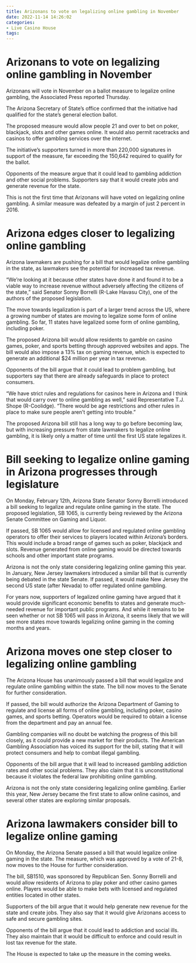 ```yaml
---
title: Arizonans to vote on legalizing online gambling in November
date: 2022-11-14 14:26:02
categories:
- Live Casino House
tags:
---
```



#  Arizonans to vote on legalizing online gambling in November

Arizonans will vote in November on a ballot measure to legalize online gambling, the Associated Press reported Thursday.

The Arizona Secretary of State’s office confirmed that the initiative had qualified for the state’s general election ballot.

The proposed measure would allow people 21 and over to bet on poker, blackjack, slots and other games online. It would also permit racetracks and casinos to offer gambling services over the internet.

The initiative’s supporters turned in more than 220,000 signatures in support of the measure, far exceeding the 150,642 required to qualify for the ballot.

Opponents of the measure argue that it could lead to gambling addiction and other social problems. Supporters say that it would create jobs and generate revenue for the state.

This is not the first time that Arizonans will have voted on legalizing online gambling. A similar measure was defeated by a margin of just 2 percent in 2016.

#  Arizona edges closer to legalizing online gambling

Arizona lawmakers are pushing for a bill that would legalize online gambling in the state, as lawmakers see the potential for increased tax revenue.

“We’re looking at it because other states have done it and found it to be a viable way to increase revenue without adversely affecting the citizens of the state,” said Senator Sonny Borrelli (R-Lake Havasu City), one of the authors of the proposed legislation.

The move towards legalization is part of a larger trend across the US, where a growing number of states are moving to legalize some form of online gambling. So far, 11 states have legalized some form of online gambling, including poker.

The proposed Arizona bill would allow residents to gamble on casino games, poker, and sports betting through approved websites and apps. The bill would also impose a 13% tax on gaming revenue, which is expected to generate an additional $24 million per year in tax revenue.

Opponents of the bill argue that it could lead to problem gambling, but supporters say that there are already safeguards in place to protect consumers.

“We have strict rules and regulations for casinos here in Arizona and I think that would carry over to online gambling as well,” said Representative T.J. Shope (R-Coolidge). “There would be age restrictions and other rules in place to make sure people aren’t getting into trouble.”

The proposed Arizona bill still has a long way to go before becoming law, but with increasing pressure from state lawmakers to legalize online gambling, it is likely only a matter of time until the first US state legalizes it.

#  Bill seeking to legalize online gaming in Arizona progresses through legislature

On Monday, February 12th, Arizona State Senator Sonny Borrelli introduced a bill seeking to legalize and regulate online gaming in the state. The proposed legislation, SB 1065, is currently being reviewed by the Arizona Senate Committee on Gaming and Liquor.

If passed, SB 1065 would allow for licensed and regulated online gambling operators to offer their services to players located within Arizona’s borders. This would include a broad range of games such as poker, blackjack and slots. Revenue generated from online gaming would be directed towards schools and other important state programs.

Arizona is not the only state considering legalizing online gaming this year. In January, New Jersey lawmakers introduced a similar bill that is currently being debated in the state Senate. If passed, it would make New Jersey the second US state (after Nevada) to offer regulated online gambling.

For years now, supporters of legalized online gaming have argued that it would provide significant economic benefits to states and generate much-needed revenue for important public programs. And while it remains to be seen whether or not SB 1065 will pass in Arizona, it seems likely that we will see more states move towards legalizing online gaming in the coming months and years.

#  Arizona moves one step closer to legalizing online gambling

The Arizona House has unanimously passed a bill that would legalize and regulate online gambling within the state. The bill now moves to the Senate for further consideration.

If passed, the bill would authorize the Arizona Department of Gaming to regulate and license all forms of online gambling, including poker, casino games, and sports betting. Operators would be required to obtain a license from the department and pay an annual fee.

Gambling companies will no doubt be watching the progress of this bill closely, as it could provide a new market for their products. The American Gambling Association has voiced its support for the bill, stating that it will protect consumers and help to combat illegal gambling.

Opponents of the bill argue that it will lead to increased gambling addiction rates and other social problems. They also claim that it is unconstitutional because it violates the federal law prohibiting online gambling.

Arizona is not the only state considering legalizing online gambling. Earlier this year, New Jersey became the first state to allow online casinos, and several other states are exploring similar proposals.

#  Arizona lawmakers consider bill to legalize online gaming

On Monday, the Arizona Senate passed a bill that would legalize online gaming in the state. The measure, which was approved by a vote of 21-8, now moves to the House for further consideration.

The bill, SB1510, was sponsored by Republican Sen. Sonny Borrelli and would allow residents of Arizona to play poker and other casino games online. Players would be able to make bets with licensed and regulated entities located in other states.

Supporters of the bill argue that it would help generate new revenue for the state and create jobs. They also say that it would give Arizonans access to safe and secure gambling sites.

Opponents of the bill argue that it could lead to addiction and social ills. They also maintain that it would be difficult to enforce and could result in lost tax revenue for the state.

The House is expected to take up the measure in the coming weeks.